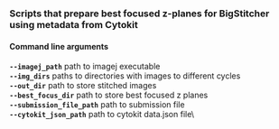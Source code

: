 ### Scripts that prepare best focused z-planes for BigStitcher using metadata from Cytokit 

#### Command line arguments

**`--imagej_path`**    path to imagej executable\
**`--img_dirs`**    paths to directories with images to different cycles\
**`--out_dir`**    path to store stitched images\
**`--best_focus_dir`**    path to store best focused z planes\
**`--submission_file_path`**    path to submission file\
**`--cytokit_json_path`**    path to cytokit data.json file\

